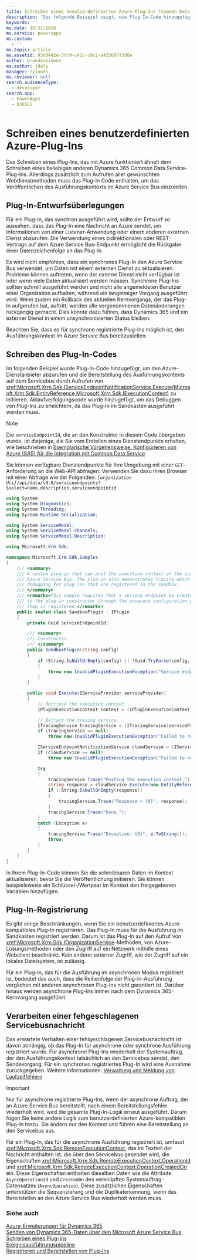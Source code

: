 ```yaml
---
title: Schreiben eines benutzerdefinierten Azure-Plug-Ins (Common Data Service) | Microsoft Docs
description: 'Das folgende Beispiel zeigt, wie Plug-In-Code hinzugefügt werden kann, um den Azure-Dienstanbieter abzurufen und die Veröffentlichung des Ausführungskontexts auf dem Servicebus durch Aufrufen von IExecutionContext) zu initiieren.'
keywords: ''
ms.date: 10/31/2018
ms.service: powerapps
ms.custom:
  - ''
ms.topic: article
ms.assetid: 93d0442e-5fc9-c43c-c8c1-a433687f3d0a
author: brandonsimons
ms.author: jdaly
manager: ryjones
ms.reviewer: null
search.audienceType:
  - developer
search.app:
  - PowerApps
  - D365CE
---
```


# <a name="write-a-custom-azure-aware-plug-in"></a>Schreiben eines benutzerdefinierten Azure-Plug-Ins

<!-- https://docs.microsoft.com/dynamics365/customer-engagement/developer/write-custom-azure-aware-plugin -->

Das Schreiben eines Plug-Ins, das mit Azure funktioniert ähnelt dem Schreiben eines beliebigen anderen Dynamics 365 Common Data Service-Plug-Ins. Allerdings zusätzlich zum Aufrufen aller gewünschten Webdienstmethoden muss das Plug-In Code enthalten, um das Veröffentlichen des Ausführungskontexts im Azure Service Bus einzuleiten.  
  
<a name="bkmk_design"></a>

## <a name="plug-in-design-considerations"></a>Plug-In-Entwurfsüberlegungen  
Für ein Plug-In, das synchron ausgeführt wird, sollte der Entwurf so aussehen, dass das Plug-In eine Nachricht an Azure sendet, um Informationen von einer Listener-Anwendung oder einem anderen externen Dienst abzurufen. Die Verwendung eines bidirektionalen oder REST-Vertrags auf dem Azure Service Bus-Endpunkt ermöglicht die Rückgabe einer Datenzeichenfolge an das Plug-In.  
  
Es wird nicht empfohlen, dass ein synchrones Plug-In den Azure Service Bus verwendet, um Daten mit einem externen Dienst zu aktualisieren. Probleme können auftreten, wenn der externe Dienst nicht verfügbar ist oder wenn viele Daten aktualisiert werden müssen. Synchrone Plug-Ins sollten schnell ausgeführt werden und nicht alle angemeldeten Benutzer einer Organisation aufhalten, während ein langatmiger Vorgang ausgeführt wird. Wenn zudem ein Rollback des aktuellen Kernvorgangs, der das Plug-In aufgerufen hat, auftritt, werden alle vorgenommenen Datenänderungen rückgängig gemacht. Dies könnte dazu führen, dass Dynamics 365 und ein externer Dienst in einem unsynchronisierten Status bleiben.  
  
Beachten Sie, dass es für synchrone registrierte Plug-Ins möglich ist, den Ausführungskontext im Azure Service Bus bereitzustellen.  
  
<a name="bkmk_writing"></a>
  
## <a name="write-the-plug-in-code"></a>Schreiben des Plug-In-Codes 
 
Im folgenden Beispiel wurde Plug-In-Code hinzugefügt, um den Azure-Dienstanbieter abzurufen und die Bereitstellung des Ausführungskontexts auf dem Servicebus durch Aufrufen von <xref:Microsoft.Xrm.Sdk.IServiceEndpointNotificationService.Execute(Microsoft.Xrm.Sdk.EntityReference,Microsoft.Xrm.Sdk.IExecutionContext)> zu initiieren. Ablaufverfolgungscode wurde hinzugefügt, um das Debuggen von Plug-Ins zu erleichtern, da das Plug-In im Sandkasten ausgeführt werden muss.  

> [!NOTE]
> Die `serviceEndpointId`, die an den Konstruktor in diesem Code übergeben wurde, ist diejenige, die Sie vom Erstellen eines Dienstendpunkts erhalten, wie beschrieben in [Exemplarische Vorgehensweise: Konfigurieren von Azure (SAS) für die Integration mit Common Data Service](walkthrough-configure-azure-sas-integration.md)
>
> Sie können verfügbare Dienstendpunkte für Ihre Umgebung mit einer `GET`-Anforderung an die Web-API abfragen. Verwenden Sie dazu Ihren Browser mit einer Abfrage wie der Folgenden: *`[organization Uri]`*`/api/data/v9.0/serviceendpoints?$select=name,description,serviceendpointid`
  
```csharp
using System;
using System.Diagnostics;
using System.Threading;
using System.Runtime.Serialization;

using System.ServiceModel;
using System.ServiceModel.Channels;
using System.ServiceModel.Description;

using Microsoft.Xrm.Sdk;

namespace Microsoft.Crm.Sdk.Samples
{
    /// <summary>
    /// A custom plug-in that can post the execution context of the current message to the Windows
    /// Azure Service Bus. The plug-in also demonstrates tracing which assist with
    /// debugging for plug-ins that are registered in the sandbox.
    /// </summary>
    /// <remarks>This sample requires that a service endpoint be created first, and its ID passed
    /// to the plug-in constructor through the unsecure configuration parameter when the plug-in
    /// step is registered.</remarks>
    public sealed class SandboxPlugin : IPlugin
    {
        private Guid serviceEndpointId; 

        /// <summary>
        /// Constructor.
        /// </summary>
        public SandboxPlugin(string config)
        {
            if (String.IsNullOrEmpty(config) || !Guid.TryParse(config, out serviceEndpointId))
            {
                throw new InvalidPluginExecutionException("Service endpoint ID should be passed as config.");
            }
        }

        public void Execute(IServiceProvider serviceProvider)
        {
            // Retrieve the execution context.
            IPluginExecutionContext context = (IPluginExecutionContext)serviceProvider.GetService(typeof(IPluginExecutionContext));

            // Extract the tracing service.
            ITracingService tracingService = (ITracingService)serviceProvider.GetService(typeof(ITracingService));
            if (tracingService == null)
                throw new InvalidPluginExecutionException("Failed to retrieve the tracing service.");

            IServiceEndpointNotificationService cloudService = (IServiceEndpointNotificationService)serviceProvider.GetService(typeof(IServiceEndpointNotificationService));
            if (cloudService == null)
                throw new InvalidPluginExecutionException("Failed to retrieve the service bus service.");

            try
            {
                tracingService.Trace("Posting the execution context.");
                string response = cloudService.Execute(new EntityReference("serviceendpoint", serviceEndpointId), context);
                if (!String.IsNullOrEmpty(response))
                {
                    tracingService.Trace("Response = {0}", response);
                }
                tracingService.Trace("Done.");
            }
            catch (Exception e)
            {
                tracingService.Trace("Exception: {0}", e.ToString());
                throw;
            }
        }
    }
}
```  
  
In Ihrem Plug-In-Code können Sie die schreibbaren Daten im Kontext aktualisieren, bevor Sie die Veröffentlichung initiieren. Sie können beispielsweise ein Schlüssel-/Wertpaar im Kontext den freigegebenen Variablen hinzufügen. 
  
<a name="bkmk_registration"></a>

## <a name="plug-in-registration"></a>Plug-In-Registrierung

Es gibt einige Beschränkungen, wenn Sie ein benutzerdefiniertes Azure-kompatibles Plug-In registrieren. Das Plug-In muss für die Ausführung im Sandkasten registriert werden. Darum ist das Plug-In auf den Aufruf von <xref:Microsoft.Xrm.Sdk.IOrganizationService>-Methoden, von Azure-Lösungsmethoden oder den Zugriff auf ein Netzwerk mithilfe eines Webclient beschränkt. Kein anderer externer Zugriff, wie der Zugriff auf ein lokales Dateisystem, ist zulässig.  
  
Für ein Plug-In, das für die Ausführung im asynchronen Modus registriert ist, bedeutet das auch, dass die Reihenfolge der Plug-In-Ausführung verglichen mit anderen asynchronen Plug-Ins nicht garantiert ist. Darüber hinaus werden asynchrone Plug-Ins immer nach dem Dynamics 365-Kernvorgang ausgeführt.  
  
<a name="bkmk_failure"></a>
 
## <a name="handle-a-failed-service-bus-post"></a>Verarbeiten einer fehgeschlagenen Servicebusnachricht

Das erwartete Verhalten einer fehlgeschlagenen Servicebusnachricht ist davon abhängig, ob das Plug-In für asynchrone oder synchrone Ausführung registriert wurde. Für asynchrone Plug-Ins wiederholt der Systemauftrag, der den Ausführungskontext tatsächlich an den Servicebus sendet, den Sendevorgang. Für ein synchrones registriertes Plug-In wird eine Ausnahme zurückgegeben. Weitere Informationen: [Verwaltung und Meldung von Laufzeitfehlern](azure-integration.md)  
  
> [!IMPORTANT]
>  Nur für asynchrone registrierte Plug-Ins, wenn der asynchrone Auftrag, der an Azure Service Bus bereitstellt, nach einem Bereitstellungsfehler wiederholt wird, wird die gesamte Plug-In-Logik erneut ausgeführt. Darum fügen Sie keine andere Logik zum benutzerdefinierten Azure-kompatiblen Plug-In hinzu. Sie ändern nur den Kontext und führen eine Bereitstellung an den Servicebus aus.  
  
Für ein Plug-In, das für die asynchrone Ausführung registriert ist, umfasst <xref:Microsoft.Xrm.Sdk.RemoteExecutionContext>, das im Textteil der Nachricht enthalten ist, die über den Servicebus gesendet wird, die Eigenschaften <xref:Microsoft.Xrm.Sdk.RemoteExecutionContext.OperationId> und <xref:Microsoft.Xrm.Sdk.RemoteExecutionContext.OperationCreatedOn> ein. Diese Eigenschaften enthalten dieselben Daten wie die Attribute `AsyncOperationId` und `CreatedOn` des verknüpften Systemauftrag-Datensatzes (`AsyncOperation`). Diese zusätzlichen Eigenschaften unterstützen die Sequenzierung und die Duplikaterkennung, wenn das Bereitstellen an den Azure Service Bus wiederholt werden muss.  
  
### <a name="see-also"></a>Siehe auch

[Azure-Erweiterungen für Dynamics 365](azure-integration.md)<br />
[Senden von Dynamics 365-Daten über den Microsoft Azure Service Bus](work-data-azure-solution.md)<br />
[Schreiben eines Plug-Ins](write-plug-in.md)<br />
[Ereignisausführungspipeline](event-framework.md)<br />
[Registrieren und Bereitstellen von Plug-Ins](register-plug-in.md)
